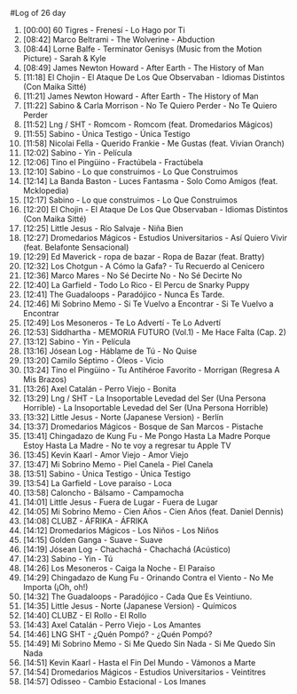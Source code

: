 #Log of 26 day

1. [00:00] 60 Tigres - Frenesí - Lo Hago por Ti
1. [08:42] Marco Beltrami - The Wolverine - Abduction
1. [08:44] Lorne Balfe - Terminator Genisys (Music from the Motion Picture) - Sarah & Kyle
1. [08:49] James Newton Howard - After Earth - The History of Man
1. [11:18] El Chojin - El Ataque De Los Que Observaban - Idiomas Distintos (Con Maika Sitté)
1. [11:21] James Newton Howard - After Earth - The History of Man
1. [11:22] Sabino & Carla Morrison - No Te Quiero Perder - No Te Quiero Perder
1. [11:52] Lng / SHT - Romcom - Romcom (feat. Dromedarios Mágicos)
1. [11:55] Sabino - Única Testigo - Única Testigo
1. [11:58] Nicolai Fella - Querido Frankie - Me Gustas (feat. Vivian Oranch)
1. [12:02] Sabino - Yin - Película
1. [12:06] Tino el Pingüino - Fractúbela - Fractúbela
1. [12:10] Sabino - Lo que construimos - Lo Que Construimos
1. [12:14] La Banda Baston - Luces Fantasma - Solo Como Amigos (feat. Mcklopedia)
1. [12:17] Sabino - Lo que construimos - Lo Que Construimos
1. [12:20] El Chojin - El Ataque De Los Que Observaban - Idiomas Distintos (Con Maika Sitté)
1. [12:25] Little Jesus - Río Salvaje - Niña Bien
1. [12:27] Dromedarios Mágicos - Estudios Universitarios - Así Quiero Vivir (feat. Belafonte Sensacional)
1. [12:29] Ed Maverick - ropa de bazar - Ropa de Bazar (feat. Bratty)
1. [12:32] Los Chotgun - A Cómo la Gafa? - Tu Recuerdo al Cenicero
1. [12:36] Marco Mares - No Sé Decirte No - No Sé Decirte No
1. [12:40] La Garfield - Todo Lo Rico - El Percu de Snarky Puppy
1. [12:41] The Guadaloops - Paradójico - Nunca Es Tarde.
1. [12:46] Mi Sobrino Memo - Si Te Vuelvo a Encontrar - Si Te Vuelvo a Encontrar
1. [12:49] Los Mesoneros - Te Lo Advertí - Te Lo Advertí
1. [12:53] Siddhartha - MEMORIA FUTURO (Vol.1) - Me Hace Falta (Cap. 2)
1. [13:12] Sabino - Yin - Película
1. [13:16] Jósean Log - Háblame de Tú - No Quise
1. [13:20] Camilo Séptimo - Óleos - Vicio
1. [13:24] Tino el Pingüino - Tu Antihéroe Favorito - Morrigan (Regresa A Mis Brazos)
1. [13:26] Axel Catalán - Perro Viejo - Bonita
1. [13:29] Lng / SHT - La Insoportable Levedad del Ser (Una Persona Horrible) - La Insoportable Levedad del Ser (Una Persona Horrible)
1. [13:32] Little Jesus - Norte (Japanese Version) - Berlín
1. [13:37] Dromedarios Mágicos - Bosque de San Marcos - Pistache
1. [13:41] Chingadazo de Kung Fu - Me Pongo Hasta La Madre Porque Estoy Hasta La Madre - No te voy a regresar tu Apple TV
1. [13:45] Kevin Kaarl - Amor Viejo - Amor Viejo
1. [13:47] Mi Sobrino Memo - Piel Canela - Piel Canela
1. [13:51] Sabino - Única Testigo - Única Testigo
1. [13:54] La Garfield - Love paraíso - Loca
1. [13:58] Caloncho - Bálsamo - Campamocha
1. [14:01] Little Jesus - Fuera de Lugar - Fuera de Lugar
1. [14:05] Mi Sobrino Memo - Cien Años - Cien Años (feat. Daniel Dennis)
1. [14:08] CLUBZ - ÁFRIKA - ÁFRIKA
1. [14:12] Dromedarios Mágicos - Los Niños - Los Niños
1. [14:15] Golden Ganga - Suave - Suave
1. [14:19] Jósean Log - Chachachá - Chachachá (Acústico)
1. [14:23] Sabino - Yin - Tú
1. [14:26] Los Mesoneros - Caiga la Noche - El Paraíso
1. [14:29] Chingadazo de Kung Fu - Orinando Contra el Viento - No Me Importa (¡Oh, oh!)
1. [14:32] The Guadaloops - Paradójico - Cada Que Es Veintiuno.
1. [14:35] Little Jesus - Norte (Japanese Version) - Químicos
1. [14:40] CLUBZ - El Rollo - El Rollo
1. [14:43] Axel Catalán - Perro Viejo - Los Amantes
1. [14:46] LNG SHT - ¿Quén Pompó? - ¿Quén Pompó?
1. [14:49] Mi Sobrino Memo - Si Me Quedo Sin Nada - Si Me Quedo Sin Nada
1. [14:51] Kevin Kaarl - Hasta el Fin Del Mundo - Vámonos a Marte
1. [14:54] Dromedarios Mágicos - Estudios Universitarios - Veintitres
1. [14:57] Odisseo - Cambio Estacional - Los Imanes
